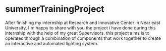 # summerTrainingProject
After finishing my internship at Research and Innovative Center in Near east University, I'm happy to share with you the project  i have done during this internship with the help of my great Supervisors. this project aims is to operates through a combination of components that work together to create an interactive and automated lighting system. 
